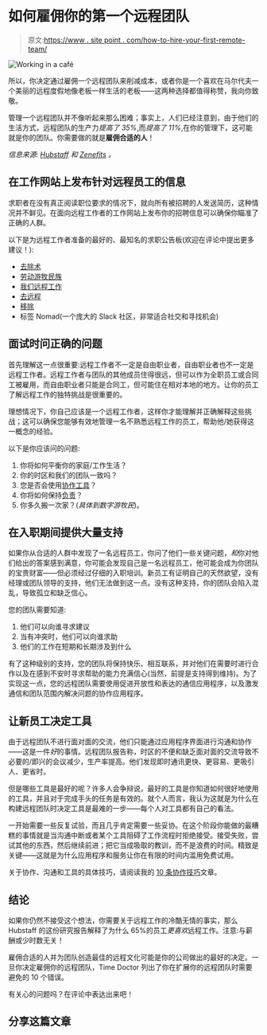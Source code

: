 # 如何雇佣你的第一个远程团队

> 原文:[https://www . site point . com/how-to-hire-your-first-remote-team/](https://www.sitepoint.com/how-to-hire-your-first-remote-team/)

![Working in a café](../Images/a60867eae5840c28b206eb740daa7d5c.png)

所以，你决定通过雇佣一个远程团队来削减成本，或者你是一个喜欢在马尔代夫一个美丽的远程度假地像老板一样生活的老板——这两种选择都值得称赞，我向你致敬。

管理一个远程团队并不像听起来那么困难；事实上，人们已经注意到，由于他们的生活方式，远程团队的生产力*提高了 35%*,而*提高了 11%*,在你的管理下，这可能就是你的团队。你需要做的就是**雇佣合适的人**！

*信息来源: [Hubstaff](http://blog.hubstaff.com/remote-workers-more-productive/) 和 [Zenefits](https://www.zenefits.com/blog/remote-employees-happier-and-more-productive/) 。*

## 在工作网站上发布针对远程员工的信息

求职者在没有真正阅读职位要求的情况下，就向所有被招聘的人发送简历，这种情况并不鲜见。在面向远程工作者的工作网站上发布你的招聘信息可以确保你瞄准了正确的人群。

以下是为远程工作者准备的最好的、最知名的求职公告板(欢迎在评论中提出更多建议！):

*   [去除术](https://remoteok.io/)
*   [劳动游牧民族](http://www.workingnomads.co/)
*   [我们远程工作](https://weworkremotely.com/)
*   [去远程](https://goremote.io/)
*   [移除](http://jobs.remotive.io/)
*   标签 Nomad(一个庞大的 Slack 社区，非常适合社交和寻找机会)

## 面试时问正确的问题

首先理解这一点很重要:远程工作者不一定是自由职业者，自由职业者也不一定是远程工作者。远程工作者与团队的其他成员住得很远，但可以作为全职员工或合同工被雇用，而自由职业者只能是合同工，但可能住在相对本地的地方。让你的员工了解远程工作的独特挑战是很重要的。

理想情况下，你自己应该是一个远程工作者，这样你才能理解并正确解释这些挑战；这可以确保您能够有效地管理一名不熟悉远程工作的员工，帮助他/她获得这一概念的经验。

以下是你应该问的问题:

1.  你将如何平衡你的家庭/工作生活？
2.  你的时区和我们的团队一致吗？
3.  您是否会使用[协作工具](https://www.sitepoint.com/7-excellent-collaboration-tools-remote-teams/)？
4.  你将如何保持[负责](https://www.sitepoint.com/5-ways-remote-teams-can-create-a-culture-of-accountability/)？
5.  你多久搬一次家？(*具体到数字游牧民*)。

## 在入职期间提供大量支持

如果你从合适的人群中发现了一名远程员工，你问了他们一些关键问题，*和*你对他们给出的答案感到满意，你可能会发现自己是一名远程员工，他可能会成为你团队的宝贵财富——但必须经过仔细的入职培训。新员工有证明自己的天然欲望，没有经理或团队领导的支持，他们无法做到这一点。没有这种支持，你的团队会陷入混乱，导致孤立和缺乏信心。

您的团队需要知道:

1.  他们可以向谁寻求建议
2.  当有冲突时，他们可以向谁求助
3.  他们的工作在短期和长期涉及到什么

有了这种级别的支持，您的团队将保持快乐、相互联系，并对他们在需要时进行合作以及在感到不安时寻求帮助的能力充满信心(当然，前提是支持得到维持)。为了实现这一点，您的远程团队需要使用促进开放性和表达的通信应用程序，以及激发通信和团队范围内解决问题的协作应用程序。

## 让新员工决定工具

由于远程团队不进行面对面的交流，他们只能通过应用程序界面进行沟通和协作——这是一件*好*的事情。远程团队报告称，时区的不便和缺乏面对面的交流导致不必要的/即兴的会议减少，生产率提高。他们发现即时通讯更快、更容易、更吸引人、更省时。

但是哪些工具是最好的呢？许多人会争辩说，最好的工具是你知道如何很好地使用的工具，并且对于完成手头的任务是有效的。就个人而言，我认为这就是为什么在构建远程团队时决定工具是最难的一步——每个人对工具都有自己的看法。

一开始需要一些反复试验，而且几乎肯定需要一些妥协。在这个阶段你能做的最糟糕的事情就是当沟通中断或者某个工具阻碍了工作流程时拒绝接受。接受失败，尝试其他的东西，然后继续前进；把它当成吸取的教训，而不是浪费的时间。精致是关键——这就是为什么应用程序和服务让你在有限的时间内滥用免费试用。

关于协作、沟通和工具的具体技巧，请阅读我的 [10 条协作技巧](https://www.sitepoint.com/10-tips-for-effective-collaboration-in-remote-teams/)文章。

## 结论

如果你仍然不接受这个想法，你需要关于远程工作的冷酷无情的事实，那么 Hubstaff 的这份研究报告解释了为什么 65%的员工*更喜欢*远程工作。注意:与薪酬或少时数无关！

雇佣合适的人并为团队创造最佳的远程文化可能是你的公司做出的最好的决定。一旦你决定雇佣你的远程团队，Time Doctor 列出了你在扩展你的远程团队时需要避免的 10 个错误。

有关心的问题吗？在评论中表达出来吧！

## 分享这篇文章